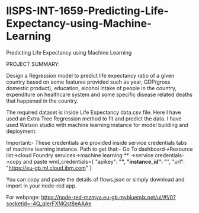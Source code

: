# llSPS-INT-1659-Predicting-Life-Expectancy-using-Machine-Learning
Predicting Life Expectancy using Machine Learning

PROJECT SUMMARY:

Design a Regression model to predict life expectancy ratio of a given country based on some features provided such as year, 
GDP(gross domestic product), education, alcohol intake of people in the country, expenditure on healthcare system and some 
specific disease related deaths that happened in the country.

The required dataset is inside Life Expectancy data.csv file. Here I have used an Extra Tree Regression method to fit and 
predict the data. I have used Watson studio with machine learning instance for model building and deployment.

Important:-
These credentials are provided inside service credentials tabs of machine learning instance.
Path to get that:- Go To dashboard->Resource list->cloud Foundry services->machine learning ** ->service credentials->copy and paste
wml_credentials={
  "apikey": "********************",
  "instance_id": "********************",
  "url": "https://eu-gb.ml.cloud.ibm.com"
}

You can copy and paste the details of flows.json or simply download and import in your node-red app.

For webpage: https://node-red-mzmya.eu-gb.mybluemix.net/ui/#!/0?socketid=-4Q_qIerFXMQst8eAAAe
